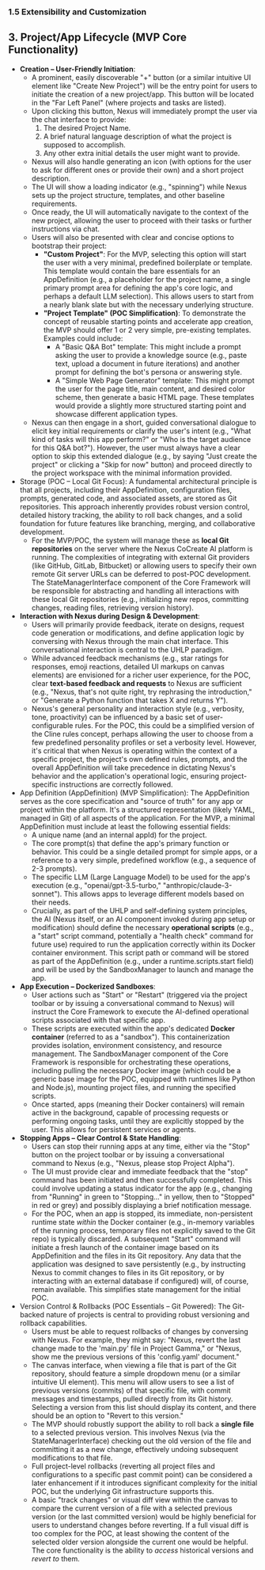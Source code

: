 ### 1.5 Extensibility and Customization

## 3. Project/App Lifecycle (MVP Core Functionality)

*   **Creation – User-Friendly Initiation**:
    *   A prominent, easily discoverable "+" button (or a similar intuitive UI element like "Create New Project") will be the entry point for users to initiate the creation of a new project/app. This button will be located in the "Far Left Panel" (where projects and tasks are listed).
    *   Upon clicking this button, Nexus will immediately prompt the user via the chat interface to provide:
        1.  The desired Project Name.
        2.  A brief natural language description of what the project is supposed to accomplish.
        3.  Any other extra initial details the user might want to provide.
    *   Nexus will also handle generating an icon (with options for the user to ask for different ones or provide their own) and a short project description.
    *   The UI will show a loading indicator (e.g., "spinning") while Nexus sets up the project structure, templates, and other baseline requirements.
    *   Once ready, the UI will automatically navigate to the context of the new project, allowing the user to proceed with their tasks or further instructions via chat.
    *   Users will also be presented with clear and concise options to bootstrap their project:
        *   **"Custom Project"**: For the MVP, selecting this option will start the user with a very minimal, predefined boilerplate or template. This template would contain the bare essentials for an AppDefinition (e.g., a placeholder for the project name, a single primary prompt area for defining the app's core logic, and perhaps a default LLM selection). This allows users to start from a nearly blank slate but with the necessary underlying structure.
        *   **"Project Template" (POC Simplification)**: To demonstrate the concept of reusable starting points and accelerate app creation, the MVP should offer 1 or 2 very simple, pre-existing templates. Examples could include:
            *   A "Basic Q&A Bot" template: This might include a prompt asking the user to provide a knowledge source (e.g., paste text, upload a document in future iterations) and another prompt for defining the bot's persona or answering style.
            *   A "Simple Web Page Generator" template: This might prompt the user for the page title, main content, and desired color scheme, then generate a basic HTML page.
        These templates would provide a slightly more structured starting point and showcase different application types.
    *   Nexus can then engage in a short, guided conversational dialogue to elicit key initial requirements or clarify the user's intent (e.g., "What kind of tasks will this app perform?" or "Who is the target audience for this Q&A bot?"). However, the user must always have a clear option to skip this extended dialogue (e.g., by saying "Just create the project" or clicking a "Skip for now" button) and proceed directly to the project workspace with the minimal information provided.
*   Storage (POC – Local Git Focus):
    A fundamental architectural principle is that all projects, including their AppDefinition, configuration files, prompts, generated code, and associated assets, are stored as Git repositories. This approach inherently provides robust version control, detailed history tracking, the ability to roll back changes, and a solid foundation for future features like branching, merging, and collaborative development.
    *   For the MVP/POC, the system will manage these as **local Git repositories** on the server where the Nexus CoCreate AI platform is running. The complexities of integrating with external Git providers (like GitHub, GitLab, Bitbucket) or allowing users to specify their own remote Git server URLs can be deferred to post-POC development. The StateManagerInterface component of the Core Framework will be responsible for abstracting and handling all interactions with these local Git repositories (e.g., initializing new repos, committing changes, reading files, retrieving version history).
*   **Interaction with Nexus during Design & Development**:
    *   Users will primarily provide feedback, iterate on designs, request code generation or modifications, and define application logic by conversing with Nexus through the main chat interface. This conversational interaction is central to the UHLP paradigm.
    *   While advanced feedback mechanisms (e.g., star ratings for responses, emoji reactions, detailed UI markups on canvas elements) are envisioned for a richer user experience, for the POC, clear **text-based feedback and requests** to Nexus are sufficient (e.g., "Nexus, that's not quite right, try rephrasing the introduction," or "Generate a Python function that takes X and returns Y").
    *   Nexus's general personality and interaction style (e.g., verbosity, tone, proactivity) can be influenced by a basic set of user-configurable rules. For the POC, this could be a simplified version of the Cline rules concept, perhaps allowing the user to choose from a few predefined personality profiles or set a verbosity level. However, it's critical that when Nexus is operating within the context of a specific project, the project's own defined rules, prompts, and the overall AppDefinition will take precedence in dictating Nexus's behavior and the application's operational logic, ensuring project-specific instructions are correctly followed.
*   App Definition (AppDefinition) (MVP Simplification):
    The AppDefinition serves as the core specification and "source of truth" for any app or project within the platform. It's a structured representation (likely YAML, managed in Git) of all aspects of the application. For the MVP, a minimal AppDefinition must include at least the following essential fields:
    *   A unique name (and an internal appId) for the project.
    *   The core prompt(s) that define the app's primary function or behavior. This could be a single detailed prompt for simple apps, or a reference to a very simple, predefined workflow (e.g., a sequence of 2-3 prompts).
    *   The specific LLM (Large Language Model) to be used for the app's execution (e.g., "openai/gpt-3.5-turbo," "anthropic/claude-3-sonnet"). This allows apps to leverage different models based on their needs.
    *   Crucially, as part of the UHLP and self-defining system principles, the AI (Nexus itself, or an AI component invoked during app setup or modification) should define the necessary **operational scripts** (e.g., a "start" script command, potentially a "health check" command for future use) required to run the application correctly within its Docker container environment. This script path or command will be stored as part of the AppDefinition (e.g., under a runtime.scripts.start field) and will be used by the SandboxManager to launch and manage the app.
*   **App Execution – Dockerized Sandboxes**:
    *   User actions such as "Start" or "Restart" (triggered via the project toolbar or by issuing a conversational command to Nexus) will instruct the Core Framework to execute the AI-defined operational scripts associated with that specific app.
    *   These scripts are executed within the app's dedicated **Docker container** (referred to as a "sandbox"). This containerization provides isolation, environment consistency, and resource management. The SandboxManager component of the Core Framework is responsible for orchestrating these operations, including pulling the necessary Docker image (which could be a generic base image for the POC, equipped with runtimes like Python and Node.js), mounting project files, and running the specified scripts.
    *   Once started, apps (meaning their Docker containers) will remain active in the background, capable of processing requests or performing ongoing tasks, until they are explicitly stopped by the user. This allows for persistent services or agents.
*   **Stopping Apps – Clear Control & State Handling**:
    *   Users can stop their running apps at any time, either via the "Stop" button on the project toolbar or by issuing a conversational command to Nexus (e.g., "Nexus, please stop Project Alpha").
    *   The UI must provide clear and immediate feedback that the "stop" command has been initiated and then successfully completed. This could involve updating a status indicator for the app (e.g., changing from "Running" in green to "Stopping..." in yellow, then to "Stopped" in red or grey) and possibly displaying a brief notification message.
    *   For the POC, when an app is stopped, its immediate, non-persistent runtime state *within* the Docker container (e.g., in-memory variables of the running process, temporary files not explicitly saved to the Git repo) is typically discarded. A subsequent "Start" command will initiate a fresh launch of the container image based on its AppDefinition and the files in its Git repository. Any data that the application was designed to save persistently (e.g., by instructing Nexus to commit changes to files in its Git repository, or by interacting with an external database if configured) will, of course, remain available. This simplifies state management for the initial POC.
*   Version Control & Rollbacks (POC Essentials – Git Powered):
    The Git-backed nature of projects is central to providing robust versioning and rollback capabilities.
    *   Users must be able to request rollbacks of changes by conversing with Nexus. For example, they might say: "Nexus, revert the last change made to the 'main.py' file in Project Gamma," or "Nexus, show me the previous versions of this 'config.yaml' document."
    *   The canvas interface, when viewing a file that is part of the Git repository, should feature a simple dropdown menu (or a similar intuitive UI element). This menu will allow users to see a list of previous versions (commits) of that specific file, with commit messages and timestamps, pulled directly from its Git history. Selecting a version from this list should display its content, and there should be an option to "Revert to this version."
    *   The MVP should robustly support the ability to roll back a **single file** to a selected previous version. This involves Nexus (via the StateManagerInterface) checking out the old version of the file and committing it as a new change, effectively undoing subsequent modifications to that file.
    *   Full project-level rollbacks (reverting all project files and configurations to a specific past commit point) can be considered a later enhancement if it introduces significant complexity for the initial POC, but the underlying Git infrastructure supports this.
    *   A basic "track changes" or visual diff view within the canvas to compare the current version of a file with a selected previous version (or the last committed version) would be highly beneficial for users to understand changes before reverting. If a full visual diff is too complex for the POC, at least showing the content of the selected older version alongside the current one would be helpful. The core functionality is the ability to *access* historical versions and *revert to* them.
